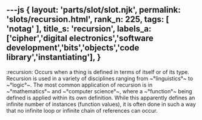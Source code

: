---js
{
  layout: 'parts/slot/slot.njk',
  permalink: 'slots/recursion.html',
  rank_n: 225,
  tags: [ 'notag' ],
  title_s: 'recursion',
  labels_a: ['cipher','digital electronics','software development','bits','objects','code library','instantiating'],
}
---
:recursion:
Occurs when a thing is defined in terms of itself or of its type. Recursion is used in a variety of disciplines ranging from ~°linguistics°~ to ~°logic°~. The most common application of recursion is in ~°mathematics°~ and ~°computer science°~, where a ~°function°~ being defined is applied within its own definition. While this apparently defines an infinite number of instances (function values), it is often done in such a way that no infinite loop or infinite chain of references can occur.
